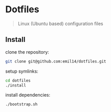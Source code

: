 # Dotfiles

> Linux (Ubuntu based) configuration files

## Install

clone the repository:

```bash
git clone git@github.com:emil14/dotfiles.git
```

setup symlinks:

```bash
cd dotfiles
./install
```

install dependencies:
```bash
./bootstrap.sh
```
